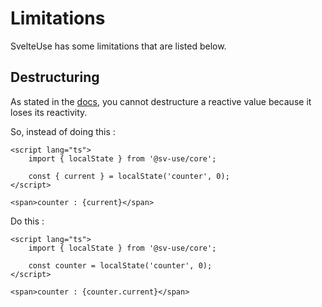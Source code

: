 # Limitations

SvelteUse has some limitations that are listed below.

## Destructuring

As stated in the [docs](https://svelte.dev/docs/svelte/$state#Deep-state), you
cannot destructure a reactive value because it loses its
reactivity.

So, instead of doing this :

```svelte
<script lang="ts">
	import { localState } from '@sv-use/core';

	const { current } = localState('counter', 0);
</script>

<span>counter : {current}</span>
```

Do this :

```svelte
<script lang="ts">
	import { localState } from '@sv-use/core';

	const counter = localState('counter', 0);
</script>

<span>counter : {counter.current}</span>
```
